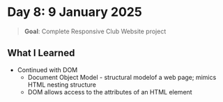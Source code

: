# Day 8: 9 January 2025

> **Goal**: Complete Responsive Club Website project

## What I Learned

- Continued with DOM
  - Document Object Model - structural modelof a web page; mimics HTML nesting structure
  - DOM allows access to the attributes of an HTML element